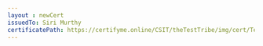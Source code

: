 ```yaml
--- 
layout : newCert 
issuedTo: Siri Murthy
certificatePath: https://certifyme.online/CSIT/theTestTribe/img/cert/TestFlix/SiriMurthy_b9aae.png
--- 
```

